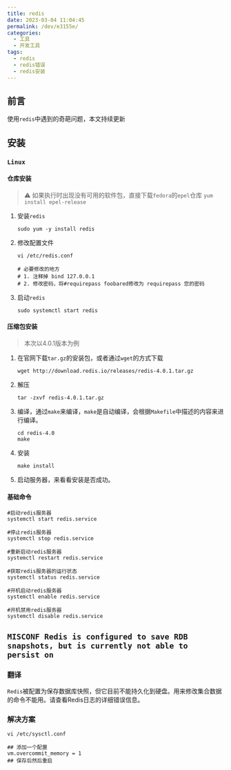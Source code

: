 ```yaml
---
title: redis
date: 2023-03-04 11:04:45
permalink: /dev/e3155e/
categories:
  - 工具
  - 开发工具
tags:
  - redis
  - redis错误
  - redis安装
---
```


## 前言

使用`redis`中遇到的奇葩问题，本文持续更新

<!-- more -->

<InArticleAdsense
    data-ad-client="ca-pub-1725717718088510"
    data-ad-slot="7426219401">
</InArticleAdsense>

## 安装

### `Linux`

#### 仓库安装

> ⚠️ 如果执行时出现没有可用的软件包，直接下载`fedora`的`epel`仓库
> `yum install epel-release`

1. 安装`redis`
    
    ``` shell
    sudo yum -y install redis
    ```

2. 修改配置文件

    ``` shell
    vi /etc/redis.conf

    # 必要修改的地方
    # 1. 注释掉 bind 127.0.0.1
    # 2. 修改密码，将#requirepass foobared修改为 requirepass 您的密码
    ```

3. 启动`redis`

    ``` shell
    sudo systemctl start redis
    ```

#### 压缩包安装

> 本次以4.0.1版本为例

1. 在官网下载`tar.gz`的安装包，或者通过`wget`的方式下载

    ``` shell
    wget http://download.redis.io/releases/redis-4.0.1.tar.gz
    ```

2. 解压

    ``` shell
    tar -zxvf redis-4.0.1.tar.gz
    ```

3. 编译，通过`make`来编译，`make`是自动编译，会根据`Makefile`中描述的内容来进行编译。

    ``` shell
    cd redis-4.0
    make
    ```

4. 安装

    ``` shell
    make install
    ```

5. 启动服务器，来看看安装是否成功。

#### 基础命令

``` shell
#启动redis服务器
systemctl start redis.service 

#停止redis服务器
systemctl stop redis.service 

#重新启动redis服务器
systemctl restart redis.service 

#获取redis服务器的运行状态
systemctl status redis.service 

#开机启动redis服务器
systemctl enable redis.service 

#开机禁用redis服务器
systemctl disable redis.service 
```

## `MISCONF Redis is configured to save RDB snapshots, but is currently not able to persist on`

### 翻译

`Redis`被配置为保存数据库快照，但它目前不能持久化到硬盘。用来修改集合数据的命令不能用。请查看Redis日志的详细错误信息。

### 解决方案

``` shell
vi /etc/sysctl.conf

## 添加一个配置
vm.overcommit_memory = 1
## 保存后然后重启
```
